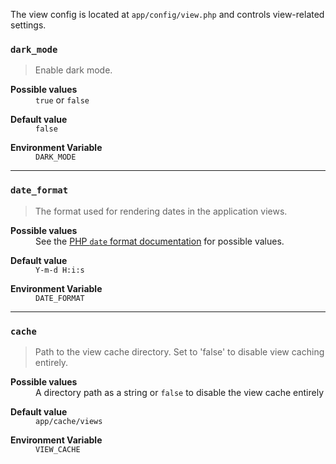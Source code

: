 The view config is located at `app/config/view.php` and controls view-related settings.

### `dark_mode`

> Enable dark mode.

<dl>
    <dt><strong>Possible values</strong></dt>
    <dd><code>true</code> or <code>false</code></dd>
</dl>

<dl>
    <dt><strong>Default value</strong></dt>
    <dd><code>false</code></dd>
</dl>

<dl>
    <dt><strong>Environment Variable</strong></dt>
    <dd><code>DARK_MODE</code></dd>
</dl>

---

### `date_format`

> The format used for rendering dates in the application views.

<dl>
    <dt><strong>Possible values</strong></dt>
    <dd>See the <a href="https://www.php.net/manual/en/function.date.php#refsect1-function.date-parameters">PHP <code>date</code> format documentation</a> for possible values.</dd>
</dl>

<dl>
    <dt><strong>Default value</strong></dt>
    <dd><code>Y-m-d H:i:s</code></dd>
</dl>

<dl>
    <dt><strong>Environment Variable</strong></dt>
    <dd><code>DATE_FORMAT</code></dd>
</dl>

---

### `cache`

> Path to the view cache directory. Set to 'false' to disable view caching entirely.

<dl>
    <dt><strong>Possible values</strong></dt>
    <dd>A directory path as a string or <code>false</code> to disable the view cache entirely</dd>
</dl>

<dl>
    <dt><strong>Default value</strong></dt>
    <dd><code>app/cache/views</code></dd>
</dl>

<dl>
    <dt><strong>Environment Variable</strong></dt>
    <dd><code>VIEW_CACHE</code></dd>
</dl>